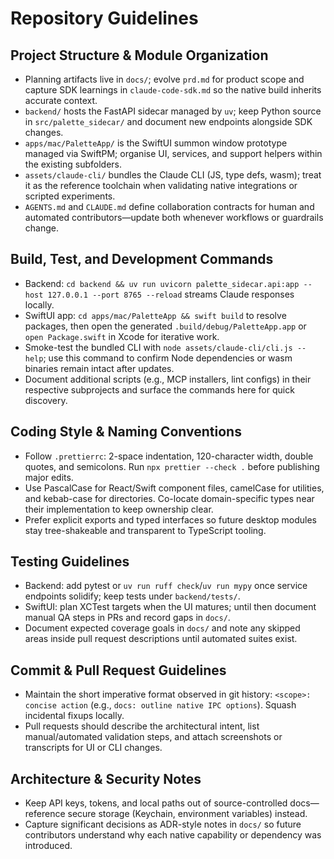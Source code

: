 # Repository Guidelines

## Project Structure & Module Organization
- Planning artifacts live in `docs/`; evolve `prd.md` for product scope and capture SDK learnings in `claude-code-sdk.md` so the native build inherits accurate context.
- `backend/` hosts the FastAPI sidecar managed by `uv`; keep Python source in `src/palette_sidecar/` and document new endpoints alongside SDK changes.
- `apps/mac/PaletteApp/` is the SwiftUI summon window prototype managed via SwiftPM; organise UI, services, and support helpers within the existing subfolders.
- `assets/claude-cli/` bundles the Claude CLI (JS, type defs, wasm); treat it as the reference toolchain when validating native integrations or scripted experiments.
- `AGENTS.md` and `CLAUDE.md` define collaboration contracts for human and automated contributors—update both whenever workflows or guardrails change.

## Build, Test, and Development Commands
- Backend: `cd backend && uv run uvicorn palette_sidecar.api:app --host 127.0.0.1 --port 8765 --reload` streams Claude responses locally.
- SwiftUI app: `cd apps/mac/PaletteApp && swift build` to resolve packages, then open the generated `.build/debug/PaletteApp.app` or `open Package.swift` in Xcode for iterative work.
- Smoke-test the bundled CLI with `node assets/claude-cli/cli.js --help`; use this command to confirm Node dependencies or wasm binaries remain intact after updates.
- Document additional scripts (e.g., MCP installers, lint configs) in their respective subprojects and surface the commands here for quick discovery.

## Coding Style & Naming Conventions
- Follow `.prettierrc`: 2-space indentation, 120-character width, double quotes, and semicolons. Run `npx prettier --check .` before publishing major edits.
- Use PascalCase for React/Swift component files, camelCase for utilities, and kebab-case for directories. Co-locate domain-specific types near their implementation to keep ownership clear.
- Prefer explicit exports and typed interfaces so future desktop modules stay tree-shakeable and transparent to TypeScript tooling.

## Testing Guidelines
- Backend: add pytest or `uv run ruff check`/`uv run mypy` once service endpoints solidify; keep tests under `backend/tests/`.
- SwiftUI: plan XCTest targets when the UI matures; until then document manual QA steps in PRs and record gaps in `docs/`.
- Document expected coverage goals in `docs/` and note any skipped areas inside pull request descriptions until automated suites exist.

## Commit & Pull Request Guidelines
- Maintain the short imperative format observed in git history: `<scope>: concise action` (e.g., `docs: outline native IPC options`). Squash incidental fixups locally.
- Pull requests should describe the architectural intent, list manual/automated validation steps, and attach screenshots or transcripts for UI or CLI changes.

## Architecture & Security Notes
- Keep API keys, tokens, and local paths out of source-controlled docs—reference secure storage (Keychain, environment variables) instead.
- Capture significant decisions as ADR-style notes in `docs/` so future contributors understand why each native capability or dependency was introduced.
